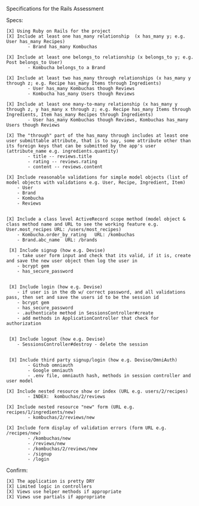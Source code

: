 Specifications for the Rails Assessment

Specs:

    [X] Using Ruby on Rails for the project
    [X] Include at least one has_many relationship  (x has_many y; e.g. User has_many Recipes)
            - Brand has_many Kombuchas
  
    [X] Include at least one belongs_to relationship (x belongs_to y; e.g. Post belongs_to User)
            - Kombucha belongs_to a Brand
  
    [X] Include at least two has_many through relationships (x has_many y through z; e.g. Recipe has_many Items through Ingredients)
            - User has_many Kombuchas though Reviews
            - Kombucha has_many Users though Reviews

    [X] Include at least one many-to-many relationship (x has_many y through z, y has_many x through z; e.g. Recipe has_many Items through Ingredients, Item has_many Recipes through Ingredients)
            - User has_many Kombuchas though Reviews, Kombuchas has_many Users though Reviews

    [X] The "through" part of the has_many through includes at least one user submittable attribute, that is to say, some attribute other than its foreign keys that can be submitted by the app's user (attribute_name e.g. ingredients.quantity)
            - title -- reviews.title
            - rating -- reviews.rating
            - content -- reviews.content
  
    [X] Include reasonable validations for simple model objects (list of model objects with validations e.g. User, Recipe, Ingredient, Item)
        - User
        - Brand
        - Kombucha
        - Reviews


    [X] Include a class level ActiveRecord scope method (model object & class method name and URL to see the working feature e.g. User.most_recipes URL: /users/most_recipes)
        - Kombucha.order_by_rating   URL: /kombuchas  
        - Brand.abc_name  URL: /brands

     [X] Include signup (how e.g. Devise)
        - take user form input and check that its valid, if it is, create and save the new user object then log the user in 
        - bcrypt gem 
        - has_secure_password
     

     [X] Include login (how e.g. Devise)
        - if user is in the db w/ correct password, and all validations pass, then set and save the users id to be the session id
        - bcrypt gem 
        - has_secure_password
        - .authenticate method in SessionsController#create
        - add methods in ApplicationController that check for authorization


     [X] Include logout (how e.g. Devise)
        - SessionsController#destroy - delete the session 


     [X] Include third party signup/login (how e.g. Devise/OmniAuth)
            - Github omniauth
            - Google omniauth
            - .env file, omniauth hash, methods in session controller and user model
  
    [X] Include nested resource show or index (URL e.g. users/2/recipes)
            - INDEX:  kombuchas/2/reviews

    [X] Include nested resource "new" form (URL e.g. recipes/1/ingredients/new)
            - kombuchas/2/reviews/new

    [X] Include form display of validation errors (form URL e.g. /recipes/new)
            - /kombuchas/new
            - /reviews/new
            - /kombuchas/2/reviews/new
            - /signup
            - /login
  

Confirm:

    [X] The application is pretty DRY
    [X] Limited logic in controllers
    [X] Views use helper methods if appropriate
    [X] Views use partials if appropriate
